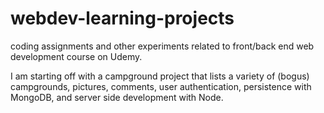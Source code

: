 # webdev-learning-projects
coding assignments and other experiments related to front/back end web development course on Udemy.

I am starting off with a campground project that lists a variety of (bogus) campgrounds, pictures,
comments, user authentication, persistence with MongoDB, and server side development
with Node. 

